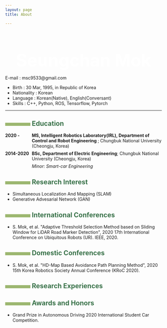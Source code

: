 ```yaml
---
layout: page 
title: About

---
```


<style type="text/css">
  /*
   *  * Copyright 2013 Christophe-Marie Duquesne <chmd@chmd.fr>
   *   *
   *    * CSS for making a resume with pandoc. Inspired by moderncv.
   *     *
   *      * This CSS document is delivered to you under the CC BY-SA 3.0 License.
   *       * https://creativecommons.org/licenses/by-sa/3.0/deed.en_US
   *        */
  
  
  /* Title of the resume */
  h1 {
      font-size: 55px;
      color: #FFFFFF;
      text-align:center;
      margin-bottom:15px;
  }
  
  /* Titles of categories */
  h2 {
      color: #397249;
  }
  /* There is a bar just before each category */
  h2:before {
      content: "";
      display: inline-block;
      margin-right:1%;
      width: 16%;
      height: 10px;
      background-color: #9CB770;
  }
  
  /* Definitions */
  dt {
      float: left;
      clear: left;
      width: 17%;
      font-weight: bold;
  }
  dd {
      margin-left: 17%;
  }
  p {
      margin-top:0;
      margin-bottom:7px;
  }
  
  /* Blockquotes */
  blockquote {
      text-align: center
  }
  
  /* Links */
  a {
      text-decoration: none;
  }
  
  /* Horizontal separators */
  hr {
      color: #A6A6A6;
  }
  
  table {
      width: 100%;
      border-top: solid;
      border-bottom: solid;
      border-color:#999999;
  }
  </style>


<h1 id="Seung-Chan Mok">Seungchan Mok</h1>

E-mail : msc9533@gmail.com

- Birth : 30 Mar, 1995, in Republic of Korea
- Nationality : Korean
- Language : Korean(Native), English(Conversant)
- Skills : C++, Python, ROS, Tensorflow, Pytorch

---

## Education

<dl>
<dt>
2020 - 
</dt>
<dd><p><strong>
MS, Intelligent Robotics Laboratory(IRL), Department of Control and Robot Engineering
</strong>; 
Chungbuk National University (Cheongju, Korea)
</p>
<!-- <p><em>Thesis title: Deep Learning Approaches to the Self-Awesomeness Estimation Problem</em></p> -->
</dd>


<dt>2014-2020</dt>
<dd><p><strong> BSc, Department of Electric Engineering</strong>; 
Chungbuk National University (Cheongju, Korea)</p>
<p><em>Minor: Smart-car Engineering</em></p>
</dd>
</dl>


## Research Interest

- Simultaneous Localization And Mapping (SLAM)
- Generative Advesarial Network (GAN)

## International Conferences

- S. Mok, et al. "Adaptive Threshold Selection Method based on Sliding Window for LiDAR Road Marker Detection", 2020 17th International Conference on Ubiquitous Robots (UR). IEEE, 2020. 

## Domestic Conferences

- S. Mok, et al. "HD-Map Based Avoidance Path Planning Method", 2020 15th Korea Robotics Society Annual Conference (KRoC 2020).

## Research Experiences


## Awards and Honors

- Grand Prize in Autonomous Driving 2020 [International Student Car Competition](http://www.kasa.kr/cev/index.php).
